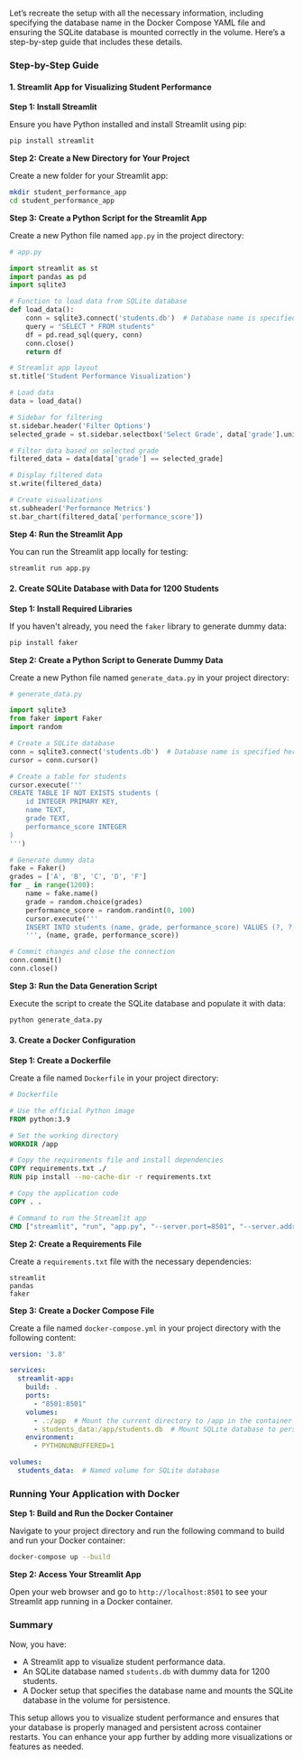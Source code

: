 Let’s recreate the setup with all the necessary information, including specifying the database name in the Docker Compose YAML file and ensuring the SQLite database is mounted correctly in the volume. Here’s a step-by-step guide that includes these details.

### Step-by-Step Guide

#### 1. Streamlit App for Visualizing Student Performance

**Step 1: Install Streamlit**

Ensure you have Python installed and install Streamlit using pip:

```bash
pip install streamlit
```

**Step 2: Create a New Directory for Your Project**

Create a new folder for your Streamlit app:

```bash
mkdir student_performance_app
cd student_performance_app
```

**Step 3: Create a Python Script for the Streamlit App**

Create a new Python file named `app.py` in the project directory:

```python
# app.py

import streamlit as st
import pandas as pd
import sqlite3

# Function to load data from SQLite database
def load_data():
    conn = sqlite3.connect('students.db')  # Database name is specified here
    query = "SELECT * FROM students"
    df = pd.read_sql(query, conn)
    conn.close()
    return df

# Streamlit app layout
st.title('Student Performance Visualization')

# Load data
data = load_data()

# Sidebar for filtering
st.sidebar.header('Filter Options')
selected_grade = st.sidebar.selectbox('Select Grade', data['grade'].unique())

# Filter data based on selected grade
filtered_data = data[data['grade'] == selected_grade]

# Display filtered data
st.write(filtered_data)

# Create visualizations
st.subheader('Performance Metrics')
st.bar_chart(filtered_data['performance_score'])
```

**Step 4: Run the Streamlit App**

You can run the Streamlit app locally for testing:

```bash
streamlit run app.py
```

#### 2. Create SQLite Database with Data for 1200 Students

**Step 1: Install Required Libraries**

If you haven't already, you need the `faker` library to generate dummy data:

```bash
pip install faker
```

**Step 2: Create a Python Script to Generate Dummy Data**

Create a new Python file named `generate_data.py` in your project directory:

```python
# generate_data.py

import sqlite3
from faker import Faker
import random

# Create a SQLite database
conn = sqlite3.connect('students.db')  # Database name is specified here
cursor = conn.cursor()

# Create a table for students
cursor.execute('''
CREATE TABLE IF NOT EXISTS students (
    id INTEGER PRIMARY KEY,
    name TEXT,
    grade TEXT,
    performance_score INTEGER
)
''')

# Generate dummy data
fake = Faker()
grades = ['A', 'B', 'C', 'D', 'F']
for _ in range(1200):
    name = fake.name()
    grade = random.choice(grades)
    performance_score = random.randint(0, 100)
    cursor.execute('''
    INSERT INTO students (name, grade, performance_score) VALUES (?, ?, ?)
    ''', (name, grade, performance_score))

# Commit changes and close the connection
conn.commit()
conn.close()
```

**Step 3: Run the Data Generation Script**

Execute the script to create the SQLite database and populate it with data:

```bash
python generate_data.py
```

#### 3. Create a Docker Configuration

**Step 1: Create a Dockerfile**

Create a file named `Dockerfile` in your project directory:

```dockerfile
# Dockerfile

# Use the official Python image
FROM python:3.9

# Set the working directory
WORKDIR /app

# Copy the requirements file and install dependencies
COPY requirements.txt ./
RUN pip install --no-cache-dir -r requirements.txt

# Copy the application code
COPY . .

# Command to run the Streamlit app
CMD ["streamlit", "run", "app.py", "--server.port=8501", "--server.address=0.0.0.0"]
```

**Step 2: Create a Requirements File**

Create a `requirements.txt` file with the necessary dependencies:

```
streamlit
pandas
faker
```

**Step 3: Create a Docker Compose File**

Create a file named `docker-compose.yml` in your project directory with the following content:

```yaml
version: '3.8'

services:
  streamlit-app:
    build: .
    ports:
      - "8501:8501"
    volumes:
      - .:/app  # Mount the current directory to /app in the container
      - students_data:/app/students.db  # Mount SQLite database to persist data
    environment:
      - PYTHONUNBUFFERED=1

volumes:
  students_data:  # Named volume for SQLite database
```

### Running Your Application with Docker

**Step 1: Build and Run the Docker Container**

Navigate to your project directory and run the following command to build and run your Docker container:

```bash
docker-compose up --build
```

**Step 2: Access Your Streamlit App**

Open your web browser and go to `http://localhost:8501` to see your Streamlit app running in a Docker container.

### Summary

Now, you have:

- A Streamlit app to visualize student performance data.
- An SQLite database named `students.db` with dummy data for 1200 students.
- A Docker setup that specifies the database name and mounts the SQLite database in the volume for persistence.

This setup allows you to visualize student performance and ensures that your database is properly managed and persistent across container restarts. You can enhance your app further by adding more visualizations or features as needed.